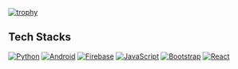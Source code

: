 [![trophy](https://github-profile-trophy.vercel.app/?username=Pats-Chen&theme=gruvbox&rank=SECRET,SSS,SS,S,AAA,AA,A&column=3&margin-w=15&margin-h=15)](https://github.com/ryo-ma/github-profile-trophy)

## Tech Stacks

[![Python](https://img.shields.io/badge/-Python-black?style=flat&logo=Python)]()
[![Android](https://img.shields.io/badge/-Android-black?style=flat&logo=android)]()
[![Firebase](https://img.shields.io/badge/-Firebase-black?style=flat&logo=firebase)]()
[![JavaScript](https://img.shields.io/badge/-JavaScript-565454?style=flat&logo=JavaScript)]()
[![Bootstrap](https://img.shields.io/badge/-Bootstrap-black?style=flat&logo=bootstrap)]()
[![React](https://img.shields.io/badge/-React-black?style=flat&logo=react)]()

<!---Personal Notes--->
